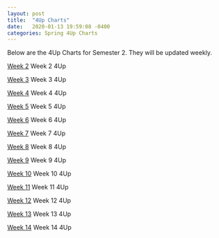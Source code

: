 ```yaml
---
layout: post
title:  "4Up Charts"
date:   2020-01-13 19:59:08 -0400
categories: Spring 4Up Charts
---
```


Below are the 4Up Charts for Semester 2. They will be updated weekly. 

[Week 2][time-2] Week 2 4Up

[Week 3][time-3] Week 3 4Up

[Week 4][time-4] Week 4 4Up 

[Week 5][time-5] Week 5 4Up

[Week 6][time-6] Week 6 4Up 

[Week 7][time-7] Week 7 4Up

[Week 8][time-8] Week 8 4Up

[Week 9][time-9] Week 9 4Up

[Week 10][time-10] Week 10 4Up

[Week 11][time-11] Week 11 4Up

[Week 12][time-12] Week 12 4Up

[Week 13][time-13] Week 13 4Up

[Week 14][time-14] Week 14 4Up

[time-2]: ./Spring-Four-upWeek2.docx
[time-3]:   ./Spring-Four-upWeek3.docx
[time-4]: ./Spring-Four-upWeek4.docx
[time-5]:   ./Spring-Four-upWeek5.docx
[time-6]: ./Spring-Four-upWeek6.docx
[time-7]:   ./Spring-Four-upWeek7.docx
[time-8]:   ./Spring-Four-upWeek8.docx
[time-9]:   ./Spring-Four-upWeek9.docx
[time-10]:   ./Spring-Four-upWeek10.docx
[time-11]:   ./Spring-Four-upWeek11.docx
[time-12]:   ./Spring-Four-upWeek12.docx
[time-13]:   ./Spring-Four-upWeek13.docx
[time-14]:   ./Spring-Four-upWeek14.docx

[jekyll-talk]: https://talk.jekyllrb.com/
